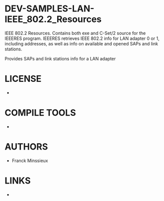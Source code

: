 # DEV-SAMPLES-LAN-IEEE_802.2_Resources
IEEE 802.2 Resources. Contains both exe and C-Set/2 source for the IEEERES program. IEEERES retrieves IEEE 802.2 info for LAN adapter 0 or 1, including addresses, as well as info on available and opened SAPs and link stations.

Provides SAPs and link stations info for a LAN adapter

LICENSE
===============
* 

COMPILE TOOLS
===============
* 
 
AUTHORS
===============
* Franck Minssieux

LINKS
===============
* 
